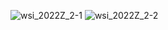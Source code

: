 ![wsi_2022Z_2-1](https://user-images.githubusercontent.com/85826774/223818254-cb3811de-8380-4dda-9471-51830d200bda.jpg)
![wsi_2022Z_2-2](https://user-images.githubusercontent.com/85826774/223818266-460200ad-8f95-4a02-903d-00962d1263de.jpg)


